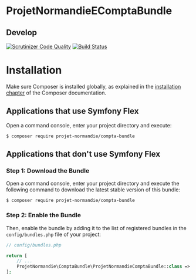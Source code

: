 ProjetNormandieEComptaBundle
===========================

Develop
-------

[![Scrutinizer Code Quality](https://scrutinizer-ci.com/g/projet-normandie/compta-bundle/badges/quality-score.png?b=develop)](https://scrutinizer-ci.com/g/projet-normandie/compta-bundle/?branch=develop)
[![Build Status](https://scrutinizer-ci.com/g/projet-normandie/compta-bundle/badges/build.png?b=develop)]()



Installation
============

Make sure Composer is installed globally, as explained in the
[installation chapter](https://getcomposer.org/doc/00-intro.md)
of the Composer documentation.

Applications that use Symfony Flex
----------------------------------

Open a command console, enter your project directory and execute:

```console
$ composer require projet-normandie/compta-bundle
```

Applications that don't use Symfony Flex
----------------------------------------

### Step 1: Download the Bundle

Open a command console, enter your project directory and execute the
following command to download the latest stable version of this bundle:

```console
$ composer require projet-normandie/compta-bundle
```

### Step 2: Enable the Bundle

Then, enable the bundle by adding it to the list of registered bundles
in the `config/bundles.php` file of your project:

```php
// config/bundles.php

return [
    // ...
    ProjetNormandie\ComptaBundle\ProjetNormandieComptaBundle::class => ['all' => true],
];
```